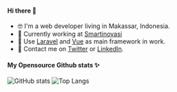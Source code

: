 #### Hi there 👋

- 🤓 I'm a web developer living in Makassar, Indonesia.
- 🔭 Currently working at [Smartinovasi](https://smartinovasi.com)
- 🌱 Use [Laravel](https://laravel.com) and [Vue](https://vuejs.org) as main framework in work.
- 💬 Contact me on [Twitter](https://twitter.com/caesarali_l) or [LinkedIn](https://www.linkedin.com/in/caesar-ali-l-1626ab112/).

#### My Opensource Github stats ✨
![GitHub stats](https://github-readme-stats.vercel.app/api?username=caesarali&show_icons=true&&count_private=true&hide_title=true&hide=stars&line_height=24&card_width=200)
![Top Langs](https://github-readme-stats.vercel.app/api/top-langs/?username=caesarali&&layout=compact&hide=html&hide_title=true&card_width=200)
